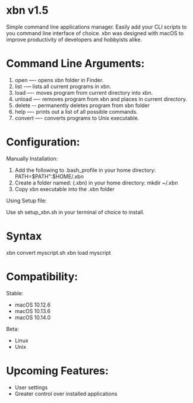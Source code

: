 # xbn v1.5
Simple command line applications manager. Easily add your CLI scripts to you command line interface of choice. xbn was designed with macOS to improve productivity of developers and hobbyists alike.

# Command Line Arguments:
  1. open     —-   opens xbn folder in Finder.
  2. list     -—   lists all current programs in xbn.
  3. load     —-   moves program from current directory into xbn.
  4. unload   —-   removes program from xbn and places in current directory.
  5. delete   --   permanently deletes program from xbn folder
  6. help     —-   prints out a list of all possible commands.
  7. convert  —-   converts programs to Unix executable.

# Configuration:
Manually Installation:
1. Add the following to .bash_profile in your home directory:    PATH=$PATH":$HOME/.xbn
2. Create a folder named: (.xbn) in your home directory:    mkdir ~/.xbn
3. Copy xbn executable into the .xbn folder

Using Setup file:


Use sh setup_xbn.sh in your terminal of choice to install.

# Syntax
xbn convert myscript.sh
xbn load myscript

# Compatibility:
Stable:
- macOS 10.12.6
- macOS 10.13.6
- macOS 10.14.0

Beta:
- Linux
- Unix

# Upcoming Features:
 - User settings
 - Greater control over installed applications

